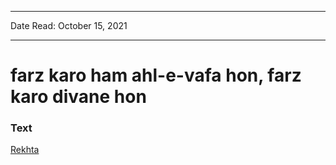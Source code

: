
---

Date Read: October 15, 2021

---


# farz karo ham ahl-e-vafa hon, farz karo divane hon


### Text

[Rekhta](https://www.rekhta.org/nazms/farz-karo-farz-karo-ham-ahl-e-vafaa-hon-farz-karo-diivaane-hon-ibn-e-insha-nazms?lang=ur)

